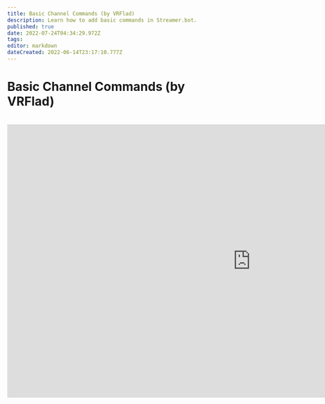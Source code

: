 ```yaml
---
title: Basic Channel Commands (by VRFlad)
description: Learn how to add basic commands in Streamer.bot.
published: true
date: 2022-07-24T04:34:29.972Z
tags: 
editor: markdown
dateCreated: 2022-06-14T23:17:10.777Z
---
```


# Basic Channel Commands (by VRFlad)
<br>
<iframe width="1120" height="630" src="https://www.youtube.com/embed/ZXB6AMzdxxo" title="YouTube video player" frameborder="0" allow="accelerometer; autoplay; clipboard-write; encrypted-media; gyroscope; picture-in-picture" allowfullscreen></iframe>